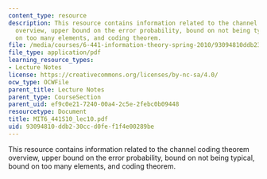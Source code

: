 ```yaml
---
content_type: resource
description: This resource contains information related to the channel coding theorem
  overview, upper bound on the error probability, bound on not being typical, bound
  on too many elements, and coding theorem.
file: /media/courses/6-441-information-theory-spring-2010/93094810ddb230ccd0fef1f4e00289be_MIT6_441S10_lec10.pdf
file_type: application/pdf
learning_resource_types:
- Lecture Notes
license: https://creativecommons.org/licenses/by-nc-sa/4.0/
ocw_type: OCWFile
parent_title: Lecture Notes
parent_type: CourseSection
parent_uid: ef9c0e21-7240-00a4-2c5e-2febc0b09448
resourcetype: Document
title: MIT6_441S10_lec10.pdf
uid: 93094810-ddb2-30cc-d0fe-f1f4e00289be
---
```

This resource contains information related to the channel coding theorem overview, upper bound on the error probability, bound on not being typical, bound on too many elements, and coding theorem.